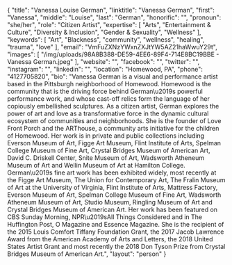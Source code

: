{
  "title": "Vanessa Louise German",
  "linktitle": "Vanessa German",
  "first": "Vanessa",
  "middle": "Louise",
  "last": "German",
  "honorific": "",
  "pronoun": "she/her",
  "role": "Citizen Artist",
  "expertise": [
    "Arts",
    "Entertainment & Culture",
    "Diversity & Inclusion",
    "Gender & Sexuality",
    "Wellness"
  ],
  "keywords": [
    "Art",
    "Blackness",
    "community",
    "wellness",
    "healing",
    "trauma",
    "love"
  ],
  "email": "VmFuZXNzYWxnZXJtYW5AZ21haWwuY29t",
  "images": [
    "/img/uploads/98A8B388-DE59-4EE6-89F4-714E8BC19BBE - Vanessa German.jpeg"
  ],
  "website": "",
  "facebook": "",
  "twitter": "",
  "instagram": "",
  "linkedin": "",
  "location": "Homewood, PA",
  "phone": "4127705820",
  "bio": "Vanessa German is a visual and performance artist based in the Pittsburgh neighborhood of Homewood. Homewood is the community that is the driving force behind German\u2019s powerful performance work, and whose cast-off relics form the language of her copiously embellished sculptures. As a citizen artist, German explores the power of art and love as a transformative force in the dynamic cultural ecosystem of communities and neighborhoods. She is the founder of Love Front Porch and the ARThouse, a community arts initiative for the children of Homewood. Her work is in private and public collections including Everson Museum of Art, Figge Art Museum, Flint Institute of Arts, Spelman College Museum of Fine Art, Crystal Bridges Museum of American Art, David C. Driskell Center, Snite Museum of Art, Wadsworth Atheneum Museum of Art and Wellin Museum of Art at Hamilton College. German\u2019s fine art work has been exhibited widely, most recently at the Figge Art Museum, The Union for Contemporary Art, The Fralin Museum of Art at the University of Virginia, Flint Institute of Arts, Mattress Factory, Everson Museum of Art, Spelman College Museum of Fine Art, Wadsworth Atheneum Museum of Art, Studio Museum, Ringling Museum of Art and Crystal Bridges Museum of American Art. Her work has been featured on CBS Sunday Morning, NPR\u2019sAll Things Considered and in The Huffington Post, O Magazine and Essence Magazine. She is the recipient of the 2015 Louis Comfort Tiffany Foundation Grant, the 2017 Jacob Lawrence Award from the American Academy of Arts and Letters, the 2018 United States Artist Grant and most recently the 2018 Don Tyson Prize from Crystal Bridges Museum of American Art.",
  "layout": "person"
}
